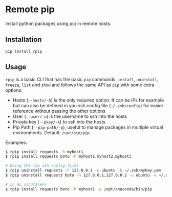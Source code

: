 # Remote pip

Install python packages using pip in remote hosts.

## Installation

`pip install rpip`

## Usage

`rpip` is a basic CLI that has the basic `pip` commands: `install`, `uninstall`,
`freeze`, `list` and `show`
and follows the same API as `pip` with some extra options:

- Hosts (`--hosts/-h`) is the only required option. It can be IPs for example
but can also be defined in you ssh config file (`~/.ssh/config`)
for easier reference without passing the other options
- User (`--user/-u`) is the username to ssh into the hosts
- Private key (`--pkey/-k`) to ssh into the hosts
- Pip Path (`--pip-path/-p`), useful to manage packages in multiple virtual
environments. Default: `/usr/bin/pip`

Examples:

```bash
$ rpip install requests -h myhost1
$ rpip install requests boto -h myhost1,myhost2,myhost3

# Using IPs (no ssh config file)
$ rpip uninstall requests -h 127.0.0.1 -u ubuntu -k ~/.ssh/mykey.pem
$ rpip uninstall requests boto -h 127.0.0.1,127.0.0.2 -u ubuntu -k ~/.ssh/mykey.pem

# In an virutalenv
$ rpip install requests boto -h myhost1 -p /opt/anaconda/bin/pip
```
